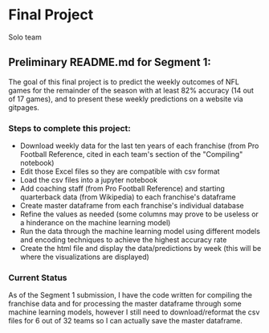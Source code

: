 # Final Project
Solo team

## Preliminary README.md for Segment 1:

The goal of this final project is to predict the weekly outcomes of NFL games for the remainder of the season with at least 82% accuracy (14 out of 17 games), and to present these weekly predictions on a website via gitpages.

### Steps to complete this project:
- Download weekly data for the last ten years of each franchise (from Pro Football Reference, cited in each team's section of the "Compiling" notebook)
- Edit those Excel files so they are compatible with csv format
- Load the csv files into a jupyter notebook
- Add coaching staff (from Pro Football Reference) and starting quarterback data (from Wikipedia) to each franchise's dataframe
- Create master dataframe from each franchise's individual database
- Refine the values as needed (some columns may prove to be useless or a hinderance on the machine learning model)
- Run the data through the machine learning model using different models and encoding techniques to achieve the highest accuracy rate
- Create the html file and display the data/predictions by week (this will be where the visualizations are displayed)

### Current Status
As of the Segment 1 submission, I have the code written for compiling the franchise data and for processing the master dataframe through some machine learning models, however I still need to download/reformat the csv files for 6 out of 32 teams so I can actually save the master dataframe.
